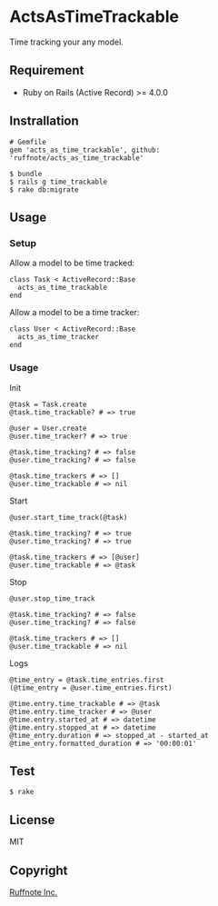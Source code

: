 # ActsAsTimeTrackable

Time tracking your any model.

## Requirement

* Ruby on Rails (Active Record) >= 4.0.0

## Instrallation

```
# Gemfile
gem 'acts_as_time_trackable', github: 'ruffnote/acts_as_time_trackable'

$ bundle
$ rails g time_trackable
$ rake db:migrate
```

## Usage

### Setup

Allow a model to be time tracked:

```
class Task < ActiveRecord::Base
  acts_as_time_trackable
end
```

Allow a model to be a time tracker:

```
class User < ActiveRecord::Base
  acts_as_time_tracker
end
```

### Usage

Init

```
@task = Task.create 
@task.time_trackable? # => true

@user = User.create 
@user.time_tracker? # => true

@task.time_tracking? # => false
@user.time_tracking? # => false

@task.time_trackers # => []
@user.time_trackable # => nil
```

Start

```
@user.start_time_track(@task)

@task.time_tracking? # => true
@user.time_tracking? # => true

@task.time_trackers # => [@user]
@user.time_trackable # => @task
```

Stop

```
@user.stop_time_track

@task.time_tracking? # => false
@user.time_tracking? # => false

@task.time_trackers # => []
@user.time_trackable # => nil
```

Logs

```
@time_entry = @task.time_entries.first
(@time_entry = @user.time_entries.first)

@time.entry.time_trackable # => @task
@time.entry.time_tracker # => @user
@time.entry.started_at # => datetime
@time.entry.stopped_at # => datetime
@time_entry.duration # => stopped_at - started_at
@time_entry.formatted_duration # => '00:00:01'
```

## Test

```
$ rake
```

## License

MIT

## Copyright

[Ruffnote Inc.](https://ruffnote.com)

